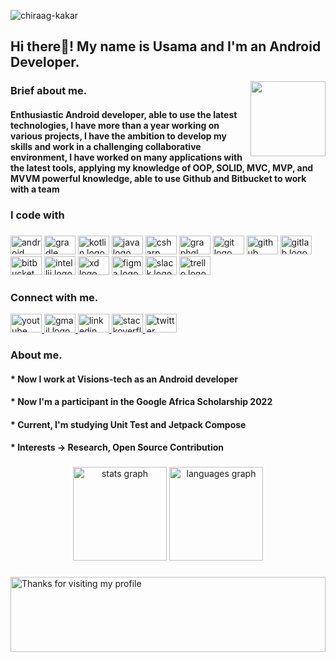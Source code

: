 
<img src="https://komarev.com/ghpvc/?username=osamasayed151" alt="chiraag-kakar" /> <h2 align="left">Hi there👋! My name is Usama and I'm an Android Developer.</h2> <img align="right" height="120" src="https://media.giphy.com/media/Y4bzv6DYbYzy8jDnoW/giphy.gif" />

<h3 align="left">Brief about me.</h3> 
<h4 align="left"> Enthusiastic Android developer, able to use the latest technologies, I have more than a year working on various projects, I have the ambition to develop my skills and work in a challenging collaborative environment, I have worked on many applications with the latest tools, applying my  knowledge of OOP, SOLID, MVC, MVP, and MVVM powerful knowledge, able to use Github and Bitbucket to work with a team </h4> 

###

  <h3 align="left">I code with</h3> 
  
### 


  <div align="left">
  <img src="https://cdn.jsdelivr.net/gh/devicons/devicon/icons/android/android-original.svg" height="30" width="50" alt="android logo"  />
  <img src="https://cdn.jsdelivr.net/gh/devicons/devicon/icons/gradle/gradle-plain.svg" height="30" width="50" alt="gradle logo"  />
  <img src="https://cdn.jsdelivr.net/gh/devicons/devicon/icons/kotlin/kotlin-original.svg" height="30" width="50" alt="kotlin logo"  />
  <img src="https://cdn.jsdelivr.net/gh/devicons/devicon/icons/java/java-original.svg" height="30" width="50" alt="java logo"  />
  <img src="https://cdn.jsdelivr.net/gh/devicons/devicon/icons/csharp/csharp-original.svg" height="30" width="50" alt="csharp logo"  />
  <img src="https://cdn.jsdelivr.net/gh/devicons/devicon/icons/graphql/graphql-plain.svg" height="30" width="50" alt="graphql logo"  />
  <img src="https://cdn.jsdelivr.net/gh/devicons/devicon/icons/git/git-original.svg" height="30" width="50" alt="git logo"  />
  <img src="https://cdn.jsdelivr.net/gh/devicons/devicon/icons/github/github-original.svg" height="30" width="50" alt="github logo"  />
  <img src="https://cdn.jsdelivr.net/gh/devicons/devicon/icons/gitlab/gitlab-original.svg" height="30" width="50" alt="gitlab logo"  />
  <img src="https://cdn.jsdelivr.net/gh/devicons/devicon/icons/bitbucket/bitbucket-original.svg" height="30" width="50" alt="bitbucket logo"  />
  <img src="https://cdn.jsdelivr.net/gh/devicons/devicon/icons/intellij/intellij-original.svg" height="30" width="50" alt="intellij logo"  />
  <img src="https://cdn.jsdelivr.net/gh/devicons/devicon/icons/xd/xd-plain.svg" height="30" width="50" alt="xd logo"  />
  <img src="https://cdn.jsdelivr.net/gh/devicons/devicon/icons/figma/figma-original.svg" height="30" width="50" alt="figma logo"  />
  <img src="https://cdn.jsdelivr.net/gh/devicons/devicon/icons/slack/slack-original.svg" height="30" width="50" alt="slack logo"  />
  <img src="https://cdn.jsdelivr.net/gh/devicons/devicon/icons/trello/trello-plain.svg" height="30" width="50" alt="trello logo"  />
</div>

  
<h3 align="left">Connect with me.</h3> 
<div align="left">
  <a href="https://www.youtube.com/channel/UCZdkyEUyrNXSjqYffH4lXwg" target="_blank">
    <img src="https://raw.githubusercontent.com/maurodesouza/profile-readme-generator/master/src/assets/icons/social/youtube/default.svg" width="50" height="30" alt="youtube logo"  />
  </a>
  <a href="osamasayed585@gmail.com" target="_blank">
    <img src="https://raw.githubusercontent.com/maurodesouza/profile-readme-generator/master/src/assets/icons/social/gmail/default.svg" width="50" height="30" alt="gmail logo"  />
  </a>
  <a href="https://www.linkedin.com/in/osamasayed585/" target="_blank">
    <img src="https://raw.githubusercontent.com/maurodesouza/profile-readme-generator/master/src/assets/icons/social/linkedin/default.svg" width="50" height="30" alt="linkedin logo"  />
  </a>
  <a href="https://stackoverflow.com/users/10733439/osama-sayed" target="_blank">
    <img src="https://raw.githubusercontent.com/maurodesouza/profile-readme-generator/master/src/assets/icons/social/stackoverflow/default.svg" width="50" height="30" alt="stackoverflow logo"  />
  </a>
  <a href="https://twitter.com/osamasayed585" target="_blank">
    <img src="https://raw.githubusercontent.com/maurodesouza/profile-readme-generator/master/src/assets/icons/social/twitter/default.svg" width="50" height="30" alt="twitter logo"  />
  </a>
</div>

<h3 align="left"> About me.
  <h4 align="left"> * Now I work at Visions-tech as an Android developer
  <h4 align="left"> * Now I'm a participant in the Google Africa Scholarship 2022
  <h4 align="left"> * Current, I'm studying Unit Test and Jetpack Compose
  <h4 align="left"> * Interests -> Research, Open Source Contribution
  
    
###

<div align="center">
  <img src="https://github-readme-stats.vercel.app/api?hide_title=false&hide_rank=false&show_icons=true&include_all_commits=true&count_private=true&disable_animations=false&theme=dark&locale=en&hide_border=false&username=osamasayed585" height="150" alt="stats graph"  />
  <img src="https://github-readme-stats.vercel.app/api/top-langs?locale=en&hide_title=false&layout=compact&card_width=320&langs_count=4&theme=dark&hide_border=false&username=osamasayed585" height="150" alt="languages graph"  />
</div>

###
<img height="120" alt="Thanks for visiting my profile" width="100%" src="https://raw.githubusercontent.com/osamasayed151/osamasayed151/0b94eb7130519adfc2dc5117c7fc25e3f6a3eb4f/murqee.svg" />
